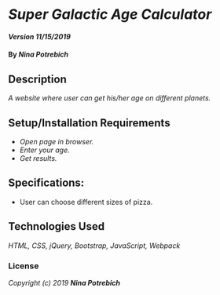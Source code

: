 # _Super Galactic Age Calculator_

#### _Version 11/15/2019_

#### By _**Nina Potrebich**_

## Description

_A website where user can get his/her age on different planets._

## Setup/Installation Requirements

* _Open page in browser._
* _Enter your age._
* _Get results._

## Specifications:
* User can choose different sizes of pizza.

## Technologies Used

_HTML, CSS, jQuery, Bootstrap, JavaScript, Webpack_

### License

*_Copyright (c) 2019 **Nina Potrebich**_*